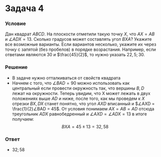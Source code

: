 # Задача 4

### Условие
Дан квадрат $ABCD$. На плоскости отметили такую точку $X$, что $AX = AB$ и $∠ADX = 13$. Сколько градусов может составлять угол $BXA$? Укажите все возможные варианты.
Если вариантов несколько, укажите их через точку с запятой (без пробелов) в порядке
возрастания. Например, если ответами являются $30$ и $\frac{45}{2}$, то нужно указать $22,5;30$.

### Решение
- В задаче нужно отталкиваться от свойств квадрата
- Начнем с того, что $∠BAD = 90$ можно использовать как центральный если провести окружность так, что вершины $B, D$ лежат на окружности. Теперь увидим, что X может лежать в двух положениях выше $AD$ и ниже, после того, как мы проведем к $X$ отрезки $BX, DX$ станет понятно, что угол $AXD$ вписанный и $∠AXD = \frac{1}{2}∠BAD = 45$. От условия понимаем $AX = AB = AD$ отсюда треугольник $ADX$ равнобедренный и $∠AXD = ∠ADX = 13$ в итоге получаем: $$BXA = 45 \pm 13 = 32,58$$

### Ответ
- $32;58$